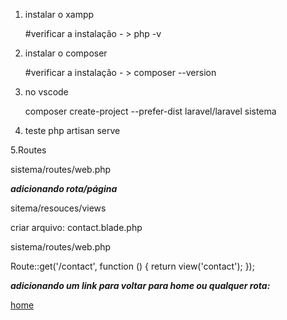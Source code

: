 1. instalar o xampp

	#verificar a instalação - > php -v 

2. instalar o composer
	
	#verificar a instalação - > composer --version

3. no vscode

	composer create-project --prefer-dist laravel/laravel sistema

4. teste
	php artisan serve

5.Routes

sistema/routes/web.php 

***adicionando rota/página***

sitema/resouces/views

criar arquivo: contact.blade.php

sistema/routes/web.php

Route::get('/contact', function () {
    return view('contact');
});

***adicionando um link para voltar para home ou qualquer rota:*** 

<a href="/">home</a> 







	